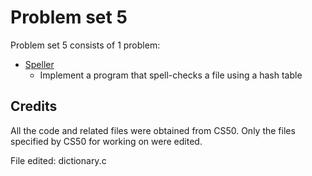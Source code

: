 # Problem set 5

Problem set 5 consists of 1 problem:

* [Speller](/pset5/speller/)
    * Implement a program that spell-checks a file using a hash table

## Credits

All the code and related files were obtained from CS50. Only the files specified by CS50 for working on were edited.

File edited: dictionary.c
